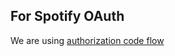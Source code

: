 ## For Spotify OAuth
We are using [authorization code flow](https://developer.spotify.com/documentation/web-api/tutorials/code-flow)